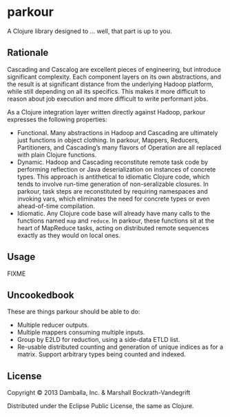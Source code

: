 # parkour

A Clojure library designed to ... well, that part is up to you.

## Rationale

Cascading and Cascalog are excellent pieces of engineering, but
introduce significant complexity.  Each component layers on its own
abstractions, and the result is at significant distance from the
underlying Hadoop platform, while still depending on all its
specifics.  This makes it more difficult to reason about job execution
and more difficult to write performant jobs.

As a Clojure integration layer written directly against Hadoop,
parkour expresses the following properties:

- Functional.  Many abstractions in Hadoop and Cascading are
  ultimately just functions in object clothing.  In parkour, Mappers,
  Reducers, Partitioners, and Cascading’s many flavors of Operation
  are all replaced with plain Clojure functions.
- Dynamic.  Hadoop and Cascading reconstitute remote task code by
  performing reflection or Java deserialization on instances of
  concrete types.  This approach is antithetical to idiomatic Clojure
  code, which tends to involve run-time generation of non-seralizable
  closures.  In parkour, task steps are reconstituted by requiring
  namespaces and invoking vars, which eliminates the need for concrete
  types or even ahead-of-time compilation.
- Idiomatic.  Any Clojure code base will already have many calls to
  the functions named `map` and `reduce`.  In parkour, these functions
  sit at the heart of MapReduce tasks, acting on distributed remote
  sequences exactly as they would on local ones.

## Usage

FIXME

## Uncookedbook

These are things parkour should be able to do:

  - Multiple reducer outputs.
  - Multiple mappers consuming multiple inputs.
  - Group by E2LD for reduction, using a side-data ETLD list.
  - Re-usable distributed counting and generation of unique indices as
    for a matrix.  Support arbitrary types being counted and indexed.

## License

Copyright © 2013 Damballa, Inc. & Marshall Bockrath-Vandegrift

Distributed under the Eclipse Public License, the same as Clojure.
